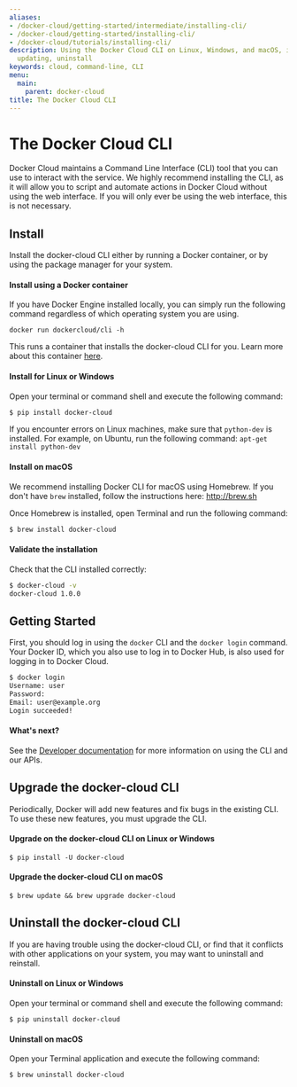 ```yaml
---
aliases:
- /docker-cloud/getting-started/intermediate/installing-cli/
- /docker-cloud/getting-started/installing-cli/
- /docker-cloud/tutorials/installing-cli/
description: Using the Docker Cloud CLI on Linux, Windows, and macOS, installing,
  updating, uninstall
keywords: cloud, command-line, CLI
menu:
  main:
    parent: docker-cloud
title: The Docker Cloud CLI
---
```


# The Docker Cloud CLI

Docker Cloud maintains a Command Line Interface (CLI) tool that you can use
to interact with the service. We highly recommend installing the CLI, as it will
allow you to script and automate actions in Docker Cloud without using the web
interface. If you will only ever be using the web interface, this is not
necessary.

## Install

Install the docker-cloud CLI either by running a Docker container, or by using the package manager for your system.

#### Install using a Docker container

If you have Docker Engine installed locally, you can simply run the following command regardless of which operating system you are using.

```
docker run dockercloud/cli -h
```

This runs a container that installs the docker-cloud CLI for you. Learn more about this container [here](https://github.com/docker/dockercloud-cli#docker-image).

#### Install for Linux or Windows

Open your terminal or command shell and execute the following command:

```bash
$ pip install docker-cloud
```
If you encounter errors on Linux machines, make sure that `python-dev` is installed.
For example, on Ubuntu, run the following command: `apt-get install python-dev`

#### Install on macOS

We recommend installing Docker CLI for macOS using Homebrew. If you don't have `brew` installed, follow the instructions here: <a href="http://brew.sh" target="_blank">http://brew.sh</a>

Once Homebrew is installed, open Terminal and run the following command:

```bash
$ brew install docker-cloud
```

#### Validate the installation

Check that the CLI installed correctly:

```bash
$ docker-cloud -v
docker-cloud 1.0.0
```

## Getting Started

First, you should log in using the `docker` CLI and the `docker login` command.
Your Docker ID, which you also use to log in to Docker Hub, is also used for
logging in to Docker Cloud.

```bash
$ docker login
Username: user
Password:
Email: user@example.org
Login succeeded!
```

#### What's next?

See the [Developer documentation](/apidocs/docker-cloud.md) for more information on using the CLI and our APIs.

## Upgrade the docker-cloud CLI

Periodically, Docker will add new features and fix bugs in the existing CLI. To use these new features, you must upgrade the CLI.

#### Upgrade on the docker-cloud CLI on Linux or Windows

```
$ pip install -U docker-cloud
```

#### Upgrade the docker-cloud CLI on macOS

```
$ brew update && brew upgrade docker-cloud
```

## Uninstall the docker-cloud CLI

If you are having trouble using the docker-cloud CLI, or find that it conflicts
with other applications on your system, you may want to uninstall and reinstall.

#### Uninstall on Linux or Windows

Open your terminal or command shell and execute the following command:

```
$ pip uninstall docker-cloud
```

#### Uninstall on macOS

Open your Terminal application and execute the following command:

```
$ brew uninstall docker-cloud
```